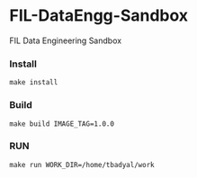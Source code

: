 # FIL-DataEngg-Sandbox
FIL Data Engineering Sandbox
### Install
    make install
### Build
    make build IMAGE_TAG=1.0.0
### RUN
    make run WORK_DIR=/home/tbadyal/work